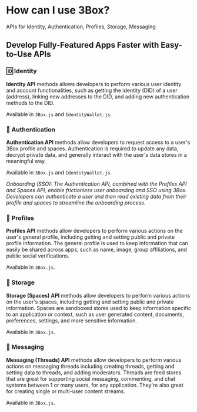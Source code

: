 # How can I use 3Box?
APIs for Identity, Authentication, Profiles, Storage, Messaging

## Develop Fully-Featured Apps Faster with Easy-to-Use APIs

### 🆔 Identity
**Identity API** methods allows developers to perform various user identity and account functionalities, such as getting the identity (DID) of a user (address), linking new addresses to the DID, and adding new authentication methods to the DID. 

Available in `3Box.js` and `IdentityWallet.js`.

### 🔐 Authentication
**Authentication API** methods allow developers to request access to a user's 3Box profile and spaces. Authentication is required to update any data, decrypt private data, and generally interact with the user's data stores in a meaningful way. 

Available in `3Box.js` and `IdentityWallet.js`.

*Onboarding (SSO): The Authentication API, combined with the Profiles API and Spaces API, enable frictionless user onboarding and SSO using 3Box. Developers can authenticate a user and then read existing data from their profile and spaces to streamline the onboarding process.*

### 👩 Profiles
**Profiles API** methods allow developers to perform various actions on the user's general profile, including getting and setting public and private profile information. The general profile is used to keep information that can easily be shared across apps, such as name, image, group affiliations, and public social verifications. 

Available in `3Box.js`.

### 📂 Storage
**Storage (Spaces) API** methods allow developers to perform various actions on the user's spaces, including getting and setting public and private information. Spaces are sandboxed stores used to keep information specific to an application or context, such as user generated content, documents, preferences, settings, and more sensitive information. 

Available in `3Box.js`.

### 💬 Messaging
**Messaging (Threads) API** methods allow developers to perform various actions on messaging threads including creating threads, getting and setting data to threads, and adding moderators. Threads are feed stores that are great for supporting social messaging, commenting, and chat systems between 1 or many users, for any application. They're also great for creating single or multi-user content streams.

Available in `3Box.js`.
